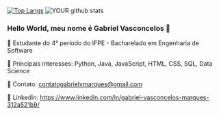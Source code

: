 [![Top Langs](https://github-readme-stats.vercel.app/api/top-langs/?username=GabrielVasconcelosMarques&layout=compact)](https://github.com/anuraghazra/github-readme-stats)
![YOUR github stats](https://github-readme-stats.vercel.app/api?username=GabrielVasconcelosMarques)




### Hello World, meu nome é Gabriel Vasconcelos 👋

:school: Estudante do 4° período do IFPE - Bacharelado em Engenharia de Software

:pushpin: Principais interesses: Python, Java, JavaScript, HTML, CSS, SQL, Data Science

:e-mail: Contato: contatogabrielvmarques@gmail.com

:link: Linkedin: https://www.linkedin.com/in/gabriel-vasconcelos-marques-312a521b9/




